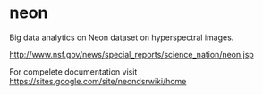 neon
====

Big data analytics on Neon dataset on hyperspectral images.

http://www.nsf.gov/news/special_reports/science_nation/neon.jsp





For compelete documentation visit https://sites.google.com/site/neondsrwiki/home
